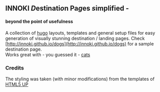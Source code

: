 ## INNOKI *D*estinati*o*n Pa*g*es *s*implified -
#### beyond the point of usefulness

A collection of [hugo](https://github.com/spf13/hugo) layouts, templates and general setup files for easy generation of visually stunning destination / landing pages. Check [http://innoki.github.io/dogs](http://innoki.github.io/dogs) for a sample destination page.<br/>
Works great with - you guessed it - [cats](https://github.com/innoki/cats)

### Credits

The styling was taken (with minor modifications) from the templates of [HTML5 UP](http://html5up.net/)
